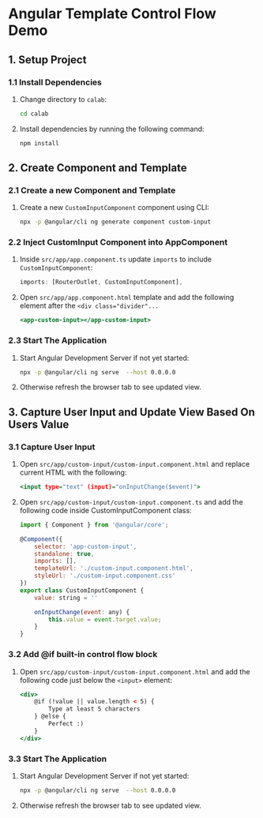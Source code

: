 # Angular Template Control Flow Demo

## 1. Setup Project

### 1.1 Install Dependencies

1. Change directory to `calab`:

    ```.sh
    cd calab
    ```
2. Install dependencies by running the following command:

    ```.sh
    npm install
    ```

## 2. Create Component and Template

### 2.1 Create a new Component and  Template

1. Create a new `CustomInputComponent` component using CLI:

    ```.sh
    npx -p @angular/cli ng generate component custom-input
    ```

### 2.2 Inject CustomInput Component into AppComponent

1. Inside `src/app/app.component.ts` update `imports` to include `CustomInputComponent`:

    ```.js
    imports: [RouterOutlet, CustomInputComponent],
    ```

2. Open `src/app/app.component.html` template and add the following element after the `<div class="divider"...`

    ```.html
    <app-custom-input></app-custom-input>
    ```

### 2.3 Start The Application

1. Start Angular Development Server if not yet started:

    ```.bash
    npx -p @angular/cli ng serve  --host 0.0.0.0 
    ```
2. Otherwise refresh the browser tab to see updated view.


## 3. Capture User Input and Update View Based On Users Value

### 3.1 Capture User Input
1. Open `src/app/custom-input/custom-input.component.html` and replace current HTML with the following:

    ```.html
    <input type="text" (input)="onInputChange($event)">
    ```

2. Open `src/app/custom-input/custom-input.component.ts` and add the following code inside CustomInputComponent class:

    ```.js
    import { Component } from '@angular/core';

    @Component({
        selector: 'app-custom-input',
        standalone: true,
        imports: [],
        templateUrl: './custom-input.component.html',
        styleUrl: './custom-input.component.css'
    })
    export class CustomInputComponent {
        value: string = ''

        onInputChange(event: any) {
            this.value = event.target.value;
        }
    }
    ```

### 3.2 Add @if built-in control flow block

1. Open `src/app/custom-input/custom-input.component.html` and add the following code just below the `<input>` element:

    ```.html
    <div>
        @if (!value || value.length < 5) {
            Type at least 5 characters
        } @else {
            Perfect :)
        }
    </div>
    ```

### 3.3 Start The Application

1. Start Angular Development Server if not yet started:

    ```.bash
    npx -p @angular/cli ng serve  --host 0.0.0.0 
    ```
2. Otherwise refresh the browser tab to see updated view.